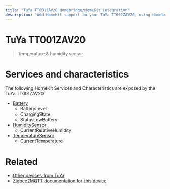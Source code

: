 ```yaml
---
title: "TuYa TT001ZAV20 Homebridge/HomeKit integration"
description: "Add HomeKit support to your TuYa TT001ZAV20, using Homebridge, Zigbee2MQTT and homebridge-z2m."
---
```

<!---
This file has been GENERATED using src/docgen/docgen.ts
DO NOT EDIT THIS FILE MANUALLY!
-->
# TuYa TT001ZAV20
> Temperature & humidity sensor


# Services and characteristics
The following HomeKit Services and Characteristics are exposed by
the TuYa TT001ZAV20

* [Battery](../../battery.md)
  * BatteryLevel
  * ChargingState
  * StatusLowBattery
* [HumiditySensor](../../sensors.md)
  * CurrentRelativeHumidity
* [TemperatureSensor](../../sensors.md)
  * CurrentTemperature


# Related
* [Other devices from TuYa](../index.md#tuya)
* [Zigbee2MQTT documentation for this device](https://www.zigbee2mqtt.io/devices/TT001ZAV20.html)